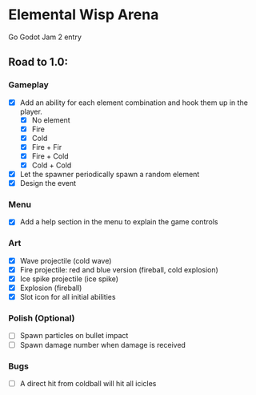 # Elemental Wisp Arena
Go Godot Jam 2 entry

## Road to 1.0:

### Gameplay
- [x] Add an ability for each element combination and hook them up in the player.
  - [x] No element
  - [x] Fire
  - [x] Cold
  - [x] Fire + Fir
  - [x] Fire + Cold
  - [x] Cold + Cold
- [x] Let the spawner periodically spawn a random element
- [x] Design the event

### Menu
- [X] Add a help section in the menu to explain the game controls

### Art
- [x] Wave projectile (cold wave)
- [X] Fire projectile: red and blue version (fireball, cold explosion)
- [x] Ice spike projectile (ice spike)
- [X] Explosion (fireball)
- [x] Slot icon for all initial abilities

### Polish (Optional)
- [ ] Spawn particles on bullet impact
- [ ] Spawn damage number when damage is received

### Bugs
- [ ] A direct hit from coldball will hit all icicles

